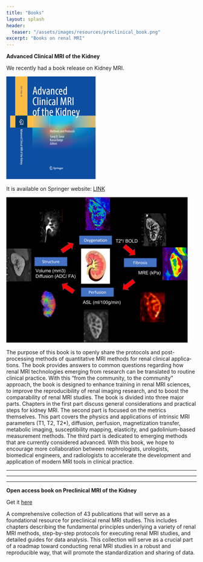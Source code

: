 ```yaml
---
title: "Books"
layout: splash
header:
  teaser: "/assets/images/resources/preclinical_book.png"
excerpt: "Books on renal MRI"
---
```



**Advanced Clinical MRI of the Kidney**

We recently had a book release on Kidney MRI.

![image-center](/assets/images/resources/books/advancedclinicalmriofthekidney/book_cover_small.png)

It is available on Springer website: [LINK](https://link.springer.com/book/10.1007/978-3-031-40169-5)

![image-center](/assets/images/resources/books/advancedclinicalmriofthekidney/kidney_overview_small.png)

The purpose of this book is to openly share the protocols and post-processing methods of quantitative MRI methods for renal clinical applica­tions. The book provides answers to common questions regarding how renal MRI technologies emerging from research can be translated to routine clini­cal practice. With this “from the community, to the community” approach, the book is designed to enhance training in renal MRI sciences, to improve the reproducibility of renal imaging research, and to boost the comparability of renal MRI studies. The book is divided into three major parts. Chapters in the first part dis­cuss general considerations and practical steps for kidney MRI. The second part is focused on the metrics themselves. This part covers the physics and applications of intrinsic MRI parameters (T1, T2, T2*), diffusion, perfusion, magnetization transfer, metabolic imaging, susceptibility mapping, elasticity, and gadolinium-based measurement methods. The third part is dedicated to emerging methods that are currently considered advanced. With this book, we hope to encourage more collaboration between nephrologists, urologists, biomedical engineers, and radiologists to accelerate the development and application of modern MRI tools in clinical practice.

---
***
___

**Open access book on Preclinical MRI of the Kidney**

Get it [here](https://link.springer.com/book/10.1007%2F978-1-0716-0978-1)

A comprehensive collection of 43 publications that will serve as a foundational resource for preclinical renal MRI studies. This includes chapters describing the fundamental principles underlying a variety of renal MRI methods, step-by-step protocols for executing renal MRI studies, and detailed guides for data analysis. This collection will serve as a crucial part of a roadmap toward conducting renal MRI studies in a robust and reproducible way, that will promote the standardization and sharing of data.
